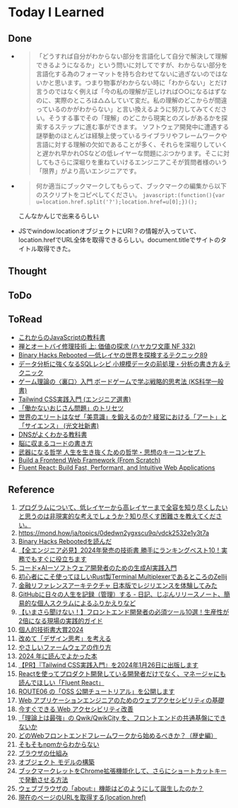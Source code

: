 # Today I Learned

## Done
- >「どうすれば自分がわからない部分を言語化して自分で解決して理解できるようになるか」という問いに対してですが、わからない部分を言語化する為のフォーマットを持ち合わせてないに過ぎないのではないかと思います。つまり物事がわからない時に「わからない」とだけ言うのではなく例えば「今の私の理解が正しければ○○になるはずなのに、実際のところは△△していて変だ。私の理解のどこからが間違っているのかがわからない」と言い換えるように努力してみてください。そうする事でその「理解」のどこから現実とのズレがあるかを探索するステップに進む事ができます。
  > ソフトウェア開発中に遭遇する謎挙動のほとんどは経験上使っているライブラリやフレームワークや言語に対する理解の欠如であることが多く、それらを深堀りしていくと遅かれ早かれOSなどの低レイヤーな問題にぶつかります。そこに対してもさらに深堀りを重ねていけるエンジニアこそが質問者様のいう「限界」がより高いエンジニアです。

- > 何か適当にブックマークしてもらって、ブックマークの編集から以下のスクリプトをコピペしてください。
  > `javascript:(function(){var u=location.href.split('?');location.href=u[0];})();`
  
  こんなかんじで出来るらしい

- JSでwindow.locationオブジェクトにURI？の情報が入っていて、location.hrefでURL全体を取得できるらしい。document.titleでサイトのタイトル取得できた。

## Thought

## ToDo

## ToRead
- [これからのJavaScriptの教科書](https://amzn.asia/d/1UheEGl)
- [禅とオートバイ修理技術 上: 価値の探求 (ハヤカワ文庫 NF 332) ](https://amzn.asia/d/cLUu1uw)
- [Binary Hacks Rebooted —低レイヤの世界を探検するテクニック89](https://amzn.asia/d/7ew5kcq)
- [データ分析に強くなるSQLレシピ 小規模データの前処理・分析の書き方＆テクニック](https://amzn.asia/d/b43MsuK)
- [ゲーム理論の〈裏口〉入門 ボードゲームで学ぶ戦略的思考法 (KS科学一般書) ](https://amzn.asia/d/aTulrVT)
- [Tailwind CSS実践入門 (エンジニア選書) ](https://amzn.asia/d/5aIrpSK)
- [「働かないおじさん問題」のトリセツ](https://amzn.asia/d/gNhvpW0)
- [世界のエリートはなぜ「美意識」を鍛えるのか? 経営における「アート」と「サイエンス」 (光文社新書)](https://amzn.asia/d/7OAfZmS)
- [DNSがよくわかる教科書](https://amzn.asia/d/h5D1qJ0)
- [脳に収まるコードの書き方](https://amzn.asia/d/1hz01x5)
- [武器になる哲学 人生を生き抜くための哲学・思想のキーコンセプト](https://amzn.asia/d/3HsLqaB)
- [Build a Frontend Web Framework (From Scratch) ](https://amzn.asia/d/hJoys2Z)
- [Fluent React: Build Fast, Performant, and Intuitive Web Applications](https://amzn.asia/d/8hTQKrY)

## Reference
1. [プログラムについて、低レイヤーから高レイヤーまで全容を知り尽くしたいと思うのは非現実的な考えでしょうか？知り尽くす困難さを教えてください。](https://jp.quora.com/%E3%83%97%E3%83%AD%E3%82%B0%E3%83%A9%E3%83%A0%E3%81%AB%E3%81%A4%E3%81%84%E3%81%A6-%E4%BD%8E%E3%83%AC%E3%82%A4%E3%83%A4%E3%83%BC%E3%81%8B%E3%82%89%E9%AB%98%E3%83%AC%E3%82%A4%E3%83%A4%E3%83%BC%E3%81%BE%E3%81%A7)
2. https://mond.how/ja/topics/0dedwn2ygxscu9q/vdck2532e1y3t7a
3. [Binary Hacks Rebootedを読んだ](https://satoru-takeuchi.hatenablog.com/entry/2024/08/28/080000)
4. [【全エンジニア必見】2024年発売の技術書 勝手にランキングベスト10！実務でもすぐに役立ちます](https://youtu.be/IH5Ph8m5Cag?si=m39rEt7kJwSzagKx)
5. [コード×AIーソフトウェア開発者のための生成AI実践入門](https://amzn.asia/d/a3FQE6B)
6. [初心者にこそ使ってほしいRust製Terminal MultiplexerであるところのZellij](https://zenn.dev/5ei74r0/articles/zellij-for-beginners)
7. [金融リファレンスアーキテクチャ 日本版でレジリエンスを体験してみた](https://nttdocomo-developers.jp/entry/2024/12/24/090000_6)
8. [GitHubに日々の人生を記録（管理）する - 日記、じぶんリリースノート、簡易的な個人スクラムによるふりかえりなど](https://www.konosumi.net/entry/2019/10/15/070000)
9. [【いまさら聞けない！】フロントエンド開発者の必須ツール10選！生産性が2倍になる現場の実践的ガイド](https://qiita.com/Nakamura-Kaito/items/6cb58102ec077e9967ad#6magic-ui)
10. [個人的技術書大賞2024](https://qiita.com/kawasima/items/05f231653ef773697991)
11. [改めて「デザイン思考」を考える](https://u-site.jp/lecture/design-thinking)
12. [やさしいファームウェアの作り方](https://note.com/akasha_min/n/ne4649d6b02be?sub_rt=share_pw)
13. [2024 年に読んでよかった本](https://azukiazusa.dev/blog/books-read-in-2024/)
14. [【PR】『Tailwind CSS実践入門』を2024年1月26日に出版します](https://zenn.dev/f_subal/articles/d11b226f1e51b8)
15. [Reactを使ってプロダクト開発している開発者だけでなく、マネージャにも読んでほしい「Fluent React」](https://tech.route06.co.jp/entry/2024/03/25/113110)
16. [ROUTE06 の「OSS 公開チュートリアル」を公開します](https://tech.route06.co.jp/entry/2024/12/26/160000)
17. [Web アプリケーションエンジニアのためのウェブアクセシビリティの基礎](https://azukiazusa.dev/blog/web-accessibility-basics-every-web-application-engineer-needs-to-know/)
18. [今すぐできる Web アクセシビリティ改善](https://azukiazusa.dev/blog/accessibility-improvements-you-can-make-now/)
19. [「理論上は最強」の Qwik/QwikCity を、フロントエンドの共通基盤にできないか](https://zenn.dev/mizchi/articles/micro-frontend-qwik)
20. [どのWebフロントエンドフレームワークから始めるべきか？（歴史編）](https://qiita.com/yasusun/items/02ab309c7fab4c0c65b9)
21. [そもそもnpmからわからない](https://zenn.dev/antez/articles/a9d9d12178b7b2)
22. [ブラウザの仕組み](https://web.dev/articles/howbrowserswork?hl=ja)
23. [オブジェクト モデルの構築](https://web.dev/articles/critical-rendering-path/constructing-the-object-model?hl=ja)
24. [ブックマークレットをChrome拡張機能化して、さらにショートカットキーで発動させる方法](http://hokoxjouhou.blog105.fc2.com/blog-entry-2085.html)
25. [ウェブブラウザの「about:」機能はどのようにして誕生したのか？](https://gigazine.net/news/20180821-browser-about-url/)
26. [現在のページのURLを取得する(location.href)](https://www.javadrive.jp/javascript/webpage/index10.html)